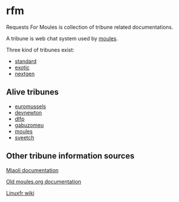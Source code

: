 # rfm

Requests For Moules is collection of tribune related documentations.

A tribune is web chat system used by [moules](./01_standard/moules.md).

Three kind of tribunes exist:

- [standard](./01_standard/tribune.md)
- [exotic](./03_non_standard/exotic/index.md)
- [nextgen](./03_non_standard/nextgen/index.md)

## Alive tribunes

- [euromussels](https://b3.euromussels.eu/)
- [devnewton](https://jb3.devnewton.fr/)
- [dlfp](https://linuxfr.org/board/)
- [gabuzomeu](https://jb3.plop.cc/)
- [moules](https://moules.org/)
- [sveetch](http://sveetch.net/tribune)

## Other tribune information sources

[Miaoli documentation](https://github.com/seeschloss/miaoli/)

[Old moules.org documentation](https://github.com/dguihal/quteqoin/wiki)

[Linuxfr wiki](https://linuxfr.org/wiki/tribune)